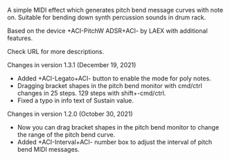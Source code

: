 A simple MIDI effect which generates pitch bend message curves with note on.
Suitable for bending down synth percussion sounds in drum rack.

Based on the device +ACI-PitchW ADSR+ACI- by LAEX with additional features.

Check URL for more descriptions.

Changes in version 1.3.1 (December 19, 2021)
- Added +ACI-Legato+ACI- button to enable the mode for poly notes.
- Dragging bracket shapes in the pitch bend monitor with cmd/ctrl changes in 25 steps. 129 steps with shift+-cmd/ctrl.
- Fixed a typo in info text of Sustain value.

Changes in version 1.2.0 (October 30, 2021)
- Now you can drag bracket shapes in the pitch bend monitor to change the range of the pitch bend curve.
- Added +ACI-Interval+ACI- number box to adjust the interval of pitch bend MIDI messages.
